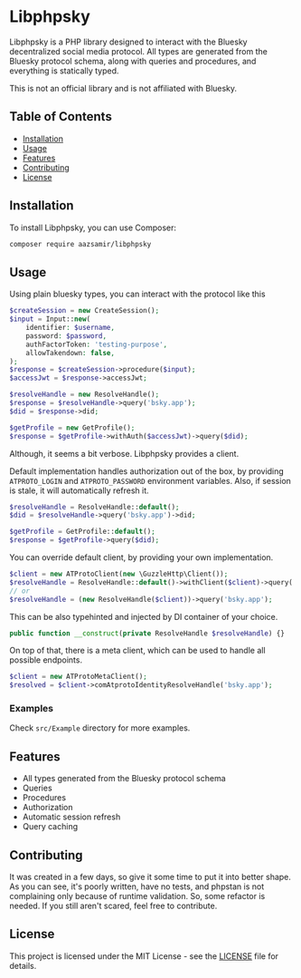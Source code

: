 # Libphpsky

Libphpsky is a PHP library designed to interact with the Bluesky decentralized social media protocol.
All types are generated from the Bluesky protocol schema, along with queries and procedures, and everything is statically typed.

This is not an official library and is not affiliated with Bluesky.

## Table of Contents

-   [Installation](#installation)
-   [Usage](#usage)
-   [Features](#features)
-   [Contributing](#contributing)
-   [License](#license)

## Installation

To install Libphpsky, you can use Composer:

```sh
composer require aazsamir/libphpsky
```

## Usage

Using plain bluesky types, you can interact with the protocol like this

```php
$createSession = new CreateSession();
$input = Input::new(
    identifier: $username,
    password: $password,
    authFactorToken: 'testing-purpose',
    allowTakendown: false,
);
$response = $createSession->procedure($input);
$accessJwt = $response->accessJwt;

$resolveHandle = new ResolveHandle();
$response = $resolveHandle->query('bsky.app');
$did = $response->did;

$getProfile = new GetProfile();
$response = $getProfile->withAuth($accessJwt)->query($did);
```

Although, it seems a bit verbose. Libphpsky provides a client.

Default implementation handles authorization out of the box, by providing `ATPROTO_LOGIN` and `ATPROTO_PASSWORD` environment variables.
Also, if session is stale, it will automatically refresh it.

```php
$resolveHandle = ResolveHandle::default();
$did = $resolveHandle->query('bsky.app')->did;

$getProfile = GetProfile::default();
$response = $getProfile->query($did);
```

You can override default client, by providing your own implementation.

```php
$client = new ATProtoClient(new \GuzzleHttp\Client());
$resolveHandle = ResolveHandle::default()->withClient($client)->query('bsky.app');
// or
$resolveHandle = (new ResolveHandle($client))->query('bsky.app');
```

This can be also typehinted and injected by DI container of your choice.

```php
public function __construct(private ResolveHandle $resolveHandle) {}
```

On top of that, there is a meta client, which can be used to handle all possible endpoints.

```php
$client = new ATProtoMetaClient();
$resolved = $client->comAtprotoIdentityResolveHandle('bsky.app');
```

### Examples

Check `src/Example` directory for more examples.

## Features

-   All types generated from the Bluesky protocol schema
-   Queries
-   Procedures
-   Authorization
-   Automatic session refresh
-   Query caching

## Contributing

It was created in a few days, so give it some time to put it into better shape.
As you can see, it's poorly written, have no tests, and phpstan is not complaining only because of runtime validation. So, some refactor is needed. If you still aren't scared, feel free to contribute.

## License

This project is licensed under the MIT License - see the [LICENSE](LICENSE) file for details.
